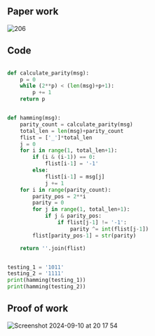 ## Paper work

![206](https://github.com/user-attachments/assets/28df28ea-dd4d-491c-b04f-174bb3988f85)


## Code

```.py

def calculate_parity(msg):
    p = 0
    while (2**p) < (len(msg)+p+1):
        p += 1
    return p


def hamming(msg):
    parity_count = calculate_parity(msg)
    total_len = len(msg)+parity_count
    flist = ['_']*total_len
    j = 0
    for i in range(1, total_len+1):
        if (i & (i-1)) == 0:
            flist[i-1] = '-1'
        else:
            flist[i-1] = msg[j]
            j += 1
    for i in range(parity_count):
        parity_pos = 2**i
        parity = 0
        for j in range(1, total_len+1):
            if j & parity_pos:
                if flist[j-1] != '-1':
                    parity ^= int(flist[j-1])
        flist[parity_pos-1] = str(parity)

    return ''.join(flist)


testing_1 = '1011'
testing_2 = '1111'
print(hamming(testing_1))
print(hamming(testing_2))

```

## Proof of work

![Screenshot 2024-09-10 at 20 17 54](https://github.com/user-attachments/assets/acd1e983-c531-43ac-8605-8908909a7349)

